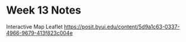 # Week 13 Notes

Interactive Map Leaflet
https://posit.byui.edu/content/5d9a1c63-0337-4966-9679-413f823c004e

